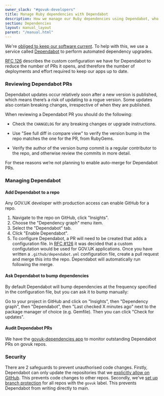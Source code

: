 ```yaml
---
owner_slack: "#govuk-developers"
title: Manage Ruby dependencies with Dependabot
description: How we manage our Ruby dependencies using Dependabot, who can merge PRs and security
section: Dependencies
layout: manual_layout
parent: "/manual.html"
---
```


We're [obliged to keep our software current][current]. To help with this, we use a
service called [Dependabot][] to perform automated dependency upgrades.

[RFC 126][] describes the custom configuration we have for Dependabot to reduce the
number of PRs it opens, and therefore the number of deployments and effort required to
keep our apps up to date.

### Reviewing Dependabot PRs

Dependabot updates occur relatively soon after a new version is published, which means
there’s a risk of updating to a rogue version. Some updates also contain breaking
changes, irrespective of when they are published.

When reviewing a Dependabot PR you should do the following:

- Check the `CHANGELOG` for any breaking changes or upgrade instructions.

- Use "See full diff in compare view" to verify the version bump in the repo matches
  the one for the PR, from RubyGems.

- Verify the author of the version bump commit is a regular contributor to the repo,
  and otherwise review the commits in more detail.

For these reasons we’re not planning to enable auto-merge for Dependabot PRs.

### Managing Dependabot

#### Add Dependabot to a repo

Any GOV.UK developer with production access can enable GitHub for a repo.

1. Navigate to the repo on GitHub, click "Insights".
1. Choose the "Dependency graph" menu item.
1. Select the "Dependabot" tab.
1. Click "Enable Dependabot".
1. To configure Dependabot, a PR will need to be created that adds a configuration file. In [RFC #126](https://github.com/alphagov/govuk-rfcs/blob/main/rfc-126-custom-configuration-for-dependabot.md#custom-configuration) it was decided that a custom configutation would be used for GOV.UK applications. Once you have written a `.github/dependabot.yml` configuration file, create a pull request and merge this into the repo. Dependabot will automatically run following the merge.

#### Ask Dependabot to bump dependencies

By default Dependabot will bump dependencies at the frequency specified in the configuration file, but you can ask it to bump manually:

Go to your project in GitHub and click on "Insights", then "Dependency graph", then "Dependabot", then "Last checked X minutes ago" next to the package manager of choice (e.g. Gemfile). Then you can click "Check for updates".

#### Audit Dependabot PRs

We have the [govuk-dependencies app][app] to monitor outstanding Dependabot PRs on govuk repos.

### Security

There are 2 safeguards to prevent unauthorised code changes. Firstly, Dependabot can only update the repositories that we [explicitly allow on GitHub][access]. This prevents code changes to other repos. Secondly, we've [set up branch protection](/manual/configure-github-repo.html#auto-configuration) for all repos with the `govuk` label. This prevents Dependabot from writing directly to main.

[RFC 126]: https://github.com/alphagov/govuk-rfcs/blob/main/rfc-126-custom-configuration-for-dependabot.md
[ext]: https://docs.publishing.service.gov.uk/manual/merge-pr.html
[access]: https://github.com/organizations/alphagov/settings/installations/87197
[current]: /manual/keeping-software-current.html
[Dependabot]: https://dependabot.com
[admin]: https://app.dependabot.com/accounts/alphagov/repos
[app]: /apps/govuk-dependencies.html

